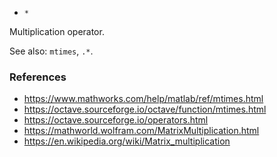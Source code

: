 - `*`

Multiplication operator.

See also: `mtimes`, `.*`.

### References

- https://www.mathworks.com/help/matlab/ref/mtimes.html
- https://octave.sourceforge.io/octave/function/mtimes.html
- https://octave.sourceforge.io/operators.html
- https://mathworld.wolfram.com/MatrixMultiplication.html
- https://en.wikipedia.org/wiki/Matrix_multiplication
